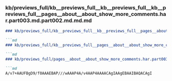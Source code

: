 ### kb/previews_full/kb__previews_full__kb__previews_full__kb__previews_full__pages__about__about_show_more_comments.har.part003.md.part002.md.md.md

```md
### kb/previews_full/kb__previews_full__kb__previews_full__pages__about__about_show_more_comments.har.part003.md.part002.md.md

```md
### kb/previews_full/kb__previews_full__pages__about__about_show_more_comments.har.part003.md.part002.md

```md
### kb/previews_full/pages__about__about_show_more_comments.har.part003.md (part 002)

```md
A/v7+AAUFBgD9/f0AAAEBAP///wAAAP4A/v4AAP4AAAACAgIAAgEBAAIBAQACAgI
```

```

```

```

```
